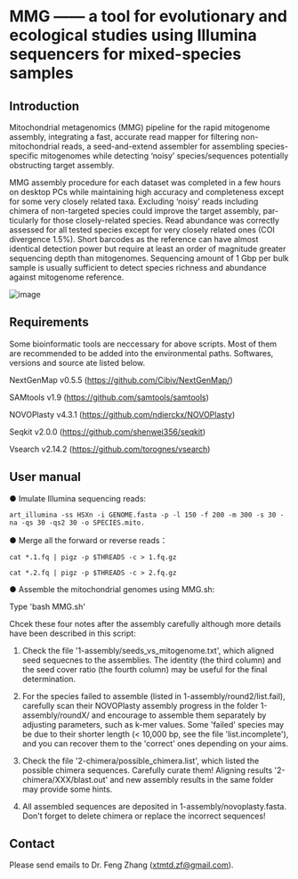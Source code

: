 # MMG —— a tool for evolutionary and ecological studies using Illumina sequencers for mixed-species samples

## Introduction

Mitochondrial metagenomics (MMG) pipeline for the rapid mitogenome assembly, integrating a fast, accurate read mapper for filtering non-mitochondrial reads, a seed-and-extend assembler for assembling species-specific mitogenomes while detecting ‘noisy’ species/sequences potentially obstructing target assembly.

MMG assembly procedure for each dataset was completed in a few hours on desktop PCs while maintaining high accuracy and completeness except for some very closely related taxa. Excluding ‘noisy’ reads including chimera of non-targeted species could improve the target assembly, par-ticularly for those closely-related species. Read abundance was correctly assessed for all tested species except for very closely related ones (COI divergence 1.5%). Short barcodes as the reference can have almost identical detection power but require at least an order of magnitude greater sequencing depth than mitogenomes. Sequencing amount of 1 Gbp per bulk sample is usually sufficient to detect species richness and abundance against mitogenome reference.

![image](https://user-images.githubusercontent.com/45136134/157005857-7e00689b-0d7a-4009-993b-9162a634420a.png)


## Requirements

Some bioinformatic tools are neccessary for above scripts. Most of them are recommended to be added into the environmental paths. Softwares, versions and source ate listed below.

NextGenMap v0.5.5 (https://github.com/Cibiv/NextGenMap/)

SAMtools v1.9 (https://github.com/samtools/samtools)

NOVOPlasty v4.3.1 (https://github.com/ndierckx/NOVOPlasty)

Seqkit v2.0.0 (https://github.com/shenwei356/seqkit)

Vsearch v2.14.2 (https://github.com/torognes/vsearch)


## User manual

 ● Imulate Illumina sequencing reads:

    art_illumina -ss HSXn -i GENOME.fasta -p -l 150 -f 200 -m 300 -s 30 -na -qs 30 -qs2 30 -o SPECIES.mito.

 ● Merge all the forward or reverse reads：

    cat *.1.fq | pigz -p $THREADS -c > 1.fq.gz

    cat *.2.fq | pigz -p $THREADS -c > 2.fq.gz

 ● Assemble the mitochondrial genomes using MMG.sh:
    
   Type 'bash MMG.sh'

Chcek these four notes after the assembly carefully although more details have been described in this script: 

   1. Check the file '1-assembly/seeds_vs_mitogenome.txt', which aligned seed sequecnes to the assemblies. The identity (the third column) and the seed cover ratio (the fourth column) may be useful for the final determination.

   2. For the species failed to assemble (listed in 1-assembly/round2/list.fail), carefully scan their NOVOPlasty assembly progress in the folder 1-assembly/roundX/ and encourage to assemble them separately by adjusting parameters, such as k-mer values. Some 'failed' species may be due to their shorter length (< 10,000 bp, see the file 'list.incomplete'), and you can recover them to the 'correct' ones depending on your aims.

   3. Check the file '2-chimera/possible_chimera.list', which listed the possible chimera sequences. Carefully curate them! Aligning results '2-chimera/XXX/blast.out' and new assembly results in the same folder may provide some hints.

   4. All assembled sequences are deposited in 1-assembly/novoplasty.fasta. Don't forget to delete chimera or replace the incorrect sequences!


## Contact

Please send emails to Dr. Feng Zhang (xtmtd.zf@gmail.com).
